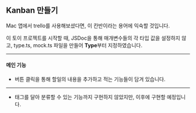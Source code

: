 ## Kanban 만들기

<p> Mac 앱에서 trello를 사용해보셨다면, 이 칸반이라는 용어에 익숙할 것입니다.</p>

<p> 이 토이 프로젝트를 시작할 때, JSDoc을 통해 매개변수들의 각 타입 값을 설정하지 않고, type.ts, mock.ts 파일을 만들어 <b>Type</b>부터 지정하였습니다.


***


#### 메인 기능

+ 버튼 클릭을 통해 할일의 내용을 추가하고 적는 기능들이 담겨 있습니다.


***

+ 태그를 달아 분류할 수 있는 기능까지 구현하지 않았지만, 이후에 구현할 예정입니다.


